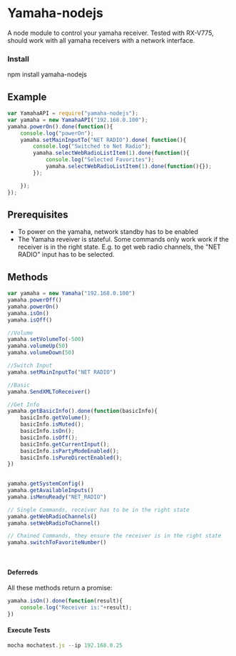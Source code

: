 Yamaha-nodejs
==================

A node module to control your yamaha receiver. Tested with RX-V775, should work with all yamaha receivers with a network interface.

### Install
npm install yamaha-nodejs

## Example
```javascript
var YamahaAPI = require("yamaha-nodejs");
var yamaha = new YamahaAPI("192.168.0.100");
yamaha.powerOn().done(function(){
	console.log("powerOn");
	yamaha.setMainInputTo("NET RADIO").done( function(){
		console.log("Switched to Net Radio");
		yamaha.selectWebRadioListItem(1).done(function(){
			console.log("Selected Favorites");
			yamaha.selectWebRadioListItem(1).done(function(){});
		});

	});
});
```
## Prerequisites
* To power on the yamaha, network standby has to be enabled
* The Yamaha reveiver is stateful. Some commands only work work if the receiver is in the right state. E.g. to get web radio channels, the "NET RADIO" input has to be selected.

## Methods
```javascript
var yamaha = new Yamaha("192.168.0.100")
yamaha.powerOff()
yamaha.powerOn()
yamaha.isOn()
yamaha.isOff()

//Volume
yamaha.setVolumeTo(-500)
yamaha.volumeUp(50)
yamaha.volumeDown(50)

//Switch Input
yamaha.setMainInputTo("NET RADIO")

//Basic
yamaha.SendXMLToReceiver()

//Get Info
yamaha.getBasicInfo().done(function(basicInfo){
    basicInfo.getVolume();
    basicInfo.isMuted();
    basicInfo.isOn();
    basicInfo.isOff();
    basicInfo.getCurrentInput();
    basicInfo.isPartyModeEnabled();
    basicInfo.isPureDirectEnabled();
})
    

yamaha.getSystemConfig()
yamaha.getAvailableInputs()
yamaha.isMenuReady("NET_RADIO")

// Single Commands, receiver has to be in the right state
yamaha.getWebRadioChannels()
yamaha.setWebRadioToChannel()

// Chained Commands, they ensure the receiver is in the right state
yamaha.switchToFavoriteNumber() 
    
    
```
#### Deferreds
All these methods return a promise:
```javascript
yamaha.isOn().done(function(result){
	console.log("Receiver is:"+result);
})
```
#### Execute Tests
```javascript
mocha mochatest.js --ip 192.168.0.25
```
